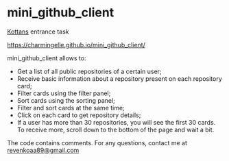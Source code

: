 # mini_github_client
[Kottans](http://kottans.org/) entrance task

https://charmingelle.github.io/mini_github_client/

mini_github_client allows to:
-	Get a list of all public repositories of a certain user;
-	Receive basic information about a repository present on each repository card;
-	Filter cards using the filter panel;
-	Sort cards using the sorting panel;
-	Filter and sort cards at the same time;
-	Click on each card to get repository details;
-	If a user has more than 30 repositories, you will see the first 30 cards. To receive more, scroll down to the bottom of the page and wait a bit.

The code contains comments. For any questions, contact me at revenkoaa89@gmail.com
